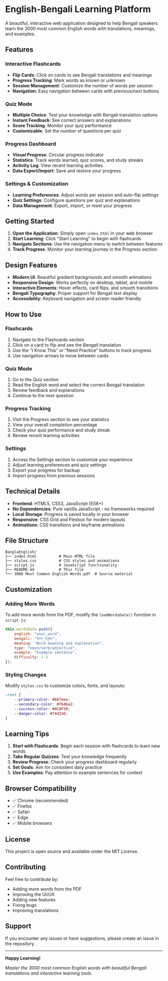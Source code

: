 # English-Bengali Learning Platform

A beautiful, interactive web application designed to help Bengali speakers learn the 3000 most common English words with translations, meanings, and examples.

## Features

### Interactive Flashcards
- **Flip Cards**: Click on cards to see Bengali translations and meanings
- **Progress Tracking**: Mark words as known or unknown
- **Session Management**: Customize the number of words per session
- **Navigation**: Easy navigation between cards with previous/next buttons

### Quiz Mode
- **Multiple Choice**: Test your knowledge with Bengali translation options
- **Instant Feedback**: See correct answers and explanations
- **Score Tracking**: Monitor your quiz performance
- **Customizable**: Set the number of questions per quiz

### Progress Dashboard
- **Visual Progress**: Circular progress indicator
- **Statistics**: Track words learned, quiz scores, and study streaks
- **Activity Log**: View recent learning activities
- **Data Export/Import**: Save and restore your progress

### Settings & Customization
- **Learning Preferences**: Adjust words per session and auto-flip settings
- **Quiz Settings**: Configure questions per quiz and explanations
- **Data Management**: Export, import, or reset your progress

## Getting Started

1. **Open the Application**: Simply open `index.html` in your web browser
2. **Start Learning**: Click "Start Learning" to begin with flashcards
3. **Navigate Sections**: Use the navigation menu to switch between features
4. **Track Progress**: Monitor your learning journey in the Progress section

## Design Features

- **Modern UI**: Beautiful gradient backgrounds and smooth animations
- **Responsive Design**: Works perfectly on desktop, tablet, and mobile
- **Interactive Elements**: Hover effects, card flips, and smooth transitions
- **Bengali Typography**: Proper support for Bengali text display
- **Accessibility**: Keyboard navigation and screen reader friendly

## How to Use

### Flashcards
1. Navigate to the Flashcards section
2. Click on a card to flip and see the Bengali translation
3. Use the "I Know This" or "Need Practice" buttons to track progress
4. Use navigation arrows to move between cards

### Quiz Mode
1. Go to the Quiz section
2. Read the English word and select the correct Bengali translation
3. Review feedback and explanations
4. Continue to the next question

### Progress Tracking
1. Visit the Progress section to see your statistics
2. View your overall completion percentage
3. Check your quiz performance and study streak
4. Review recent learning activities

### Settings
1. Access the Settings section to customize your experience
2. Adjust learning preferences and quiz settings
3. Export your progress for backup
4. Import progress from previous sessions

## Technical Details

- **Frontend**: HTML5, CSS3, JavaScript (ES6+)
- **No Dependencies**: Pure vanilla JavaScript - no frameworks required
- **Local Storage**: Progress is saved locally in your browser
- **Responsive**: CSS Grid and Flexbox for modern layouts
- **Animations**: CSS transitions and keyframe animations

## File Structure

```
BanglaEnglish/
├── index.html          # Main HTML file
├── styles.css          # CSS styles and animations
├── script.js           # JavaScript functionality
├── README.md           # This file
└── 3000 Most Common English Words.pdf  # Source material
```

##  Customization

### Adding More Words
To add more words from the PDF, modify the `loadWordsData()` function in `script.js`:

```JavaScript
this.wordsData.push({
    english: "your_word",
    bengali: "বাংলা_অনুবাদ",
    meaning: "Word meaning and explanation",
    type: "noun/verb/adjective",
    example: "Example sentence",
    difficulty: 1-3
});
```

### Styling Changes
Modify `styles.css` to customize colors, fonts, and layouts:

```css
:root {
    --primary-color: #667eea;
    --secondary-color: #764ba2;
    --success-color: #4CAF50;
    --danger-color: #f44336;
}
```

##  Learning Tips

1. **Start with Flashcards**: Begin each session with flashcards to learn new words
2. **Take Regular Quizzes**: Test your knowledge frequently
3. **Review Progress**: Check your progress dashboard regularly
4. **Set Goals**: Aim for consistent daily practice
5. **Use Examples**: Pay attention to example sentences for context

##  Browser Compatibility

- ✅ Chrome (recommended)
- ✅ Firefox
- ✅ Safari
- ✅ Edge
- ✅ Mobile browsers

##  License

This project is open source and available under the MIT License.

##  Contributing

Feel free to contribute by:
- Adding more words from the PDF
- Improving the UI/UX
- Adding new features
- Fixing bugs
- Improving translations

##  Support

If you encounter any issues or have suggestions, please create an issue in the repository.

---

**Happy Learning!**

*Master the 3000 most common English words with beautiful Bengali translations and interactive learning tools.*





